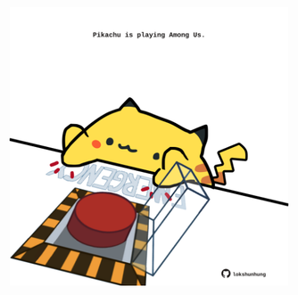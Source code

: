 <!-- built at 07/07/2025, 21:00:40 UTC -->
<p align="center">
  <img width="500" height="500" src="./ReadmeImage.svg">
</p>
